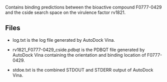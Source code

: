 Contains binding predictions between the bioactive compound F0777-0429 and the cside search space on the virulence factor rv1821.

## Files

- log.txt is the log file generated by AutoDock Vina.

- rv1821_F0777-0429_cside.pdbqt is the PDBQT file generated by AutoDock Vina containing the orientation and binding location of F0777-0429.

- stdoe.txt is the combined STDOUT and STDERR output of AutoDock Vina.

